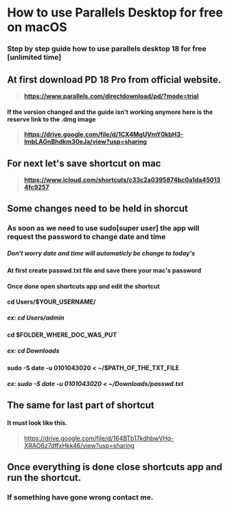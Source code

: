 # How to use Parallels Desktop for free on macOS
### Step by step guide how to use parallels desktop 18 for free **[unlimited time]**


## At first download PD 18 Pro from official website.
> **https://www.parallels.com/directdownload/pd/?mode=trial**
#### If the version changed and the guide isn't working anymore here is the reserve link to the .dmg image
> **https://drive.google.com/file/d/1CX4MgUVmY0kbH3-lmbLAGnBhdkm30eJa/view?usp=sharing**

## For next let's save shortcut on mac
> **https://www.icloud.com/shortcuts/c33c2a0395874bc0a1da450134fc9257**

## Some changes need to be held in shorcut
### As soon as we need to use sudo[super user] the app will request the password to change date and time
##### Don't worry date and time will automaticly be change to today's

#### At first create passwd.txt file and save there your mac's password
#### Once done open shortcuts app and edit the shortcut
#### cd Users/$YOUR_USERNAME/
##### ex: cd Users/admin
#### cd $FOLDER_WHERE_DOC_WAS_PUT
##### ex: cd Downloads
#### sudo -S date -u 0101043020 < ~/$PATH_OF_THE_TXT_FILE
##### ex: sudo -S date -u 0101043020 < ~/Downloads/passwd.txt

## **The same for last part of shortcut**
#### It must look like this.
> https://drive.google.com/file/d/164BTb17kdhbwVHq-XRAO6z7dffxHkk46/view?usp=sharing

## Once everything is done close shortcuts app and run the shortcut.
### If something have gone wrong contact me.
